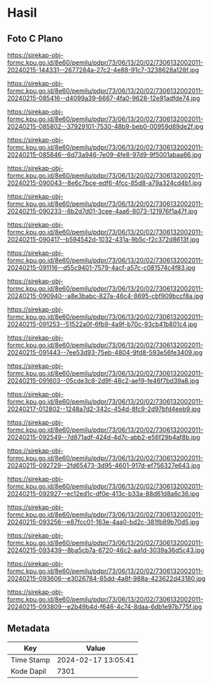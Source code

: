 # Hasil

## Foto C Plano

https://sirekap-obj-formc.kpu.go.id/8e60/pemilu/pdpr/73/06/13/20/02/7306132002011-20240215-144331--2677284a-27c2-4e88-91c7-3238628a128f.jpg

https://sirekap-obj-formc.kpu.go.id/8e60/pemilu/pdpr/73/06/13/20/02/7306132002011-20240215-085416--d4099a39-6667-4fa0-9628-12e91adfde74.jpg

https://sirekap-obj-formc.kpu.go.id/8e60/pemilu/pdpr/73/06/13/20/02/7306132002011-20240215-085802--37929101-7530-48b9-beb0-00959d89de2f.jpg

https://sirekap-obj-formc.kpu.go.id/8e60/pemilu/pdpr/73/06/13/20/02/7306132002011-20240215-085846--6d73a946-7e09-4fe8-97d9-9f5001abaa66.jpg

https://sirekap-obj-formc.kpu.go.id/8e60/pemilu/pdpr/73/06/13/20/02/7306132002011-20240215-090043--8e6c7bce-edf6-4fcc-85d8-a79a324cd4b1.jpg

https://sirekap-obj-formc.kpu.go.id/8e60/pemilu/pdpr/73/06/13/20/02/7306132002011-20240215-090233--8b2d7d01-3cee-4aa6-8073-121976f1a47f.jpg

https://sirekap-obj-formc.kpu.go.id/8e60/pemilu/pdpr/73/06/13/20/02/7306132002011-20240215-090417--b594542d-1032-431a-9b5c-f2c372d8613f.jpg

https://sirekap-obj-formc.kpu.go.id/8e60/pemilu/pdpr/73/06/13/20/02/7306132002011-20240215-091116--d55c9401-7579-4acf-a57c-c081574c4f83.jpg

https://sirekap-obj-formc.kpu.go.id/8e60/pemilu/pdpr/73/06/13/20/02/7306132002011-20240215-090940--a8e3babc-827a-46c4-8695-cbf909bccf8a.jpg

https://sirekap-obj-formc.kpu.go.id/8e60/pemilu/pdpr/73/06/13/20/02/7306132002011-20240215-091253--51522a0f-6fb9-4a9f-b70c-93cb41b801c4.jpg

https://sirekap-obj-formc.kpu.go.id/8e60/pemilu/pdpr/73/06/13/20/02/7306132002011-20240215-091443--7ee53d93-75eb-4804-9fd8-593e56fe3409.jpg

https://sirekap-obj-formc.kpu.go.id/8e60/pemilu/pdpr/73/06/13/20/02/7306132002011-20240215-091603--05cde3c8-2d9f-48c2-ae19-fe46f7bd39a8.jpg

https://sirekap-obj-formc.kpu.go.id/8e60/pemilu/pdpr/73/06/13/20/02/7306132002011-20240217-012802--1248a7d2-342c-454d-8fc9-2d97bfd4eeb9.jpg

https://sirekap-obj-formc.kpu.go.id/8e60/pemilu/pdpr/73/06/13/20/02/7306132002011-20240215-092549--7d871adf-424d-4d7c-abb2-e56f29b4af8b.jpg

https://sirekap-obj-formc.kpu.go.id/8e60/pemilu/pdpr/73/06/13/20/02/7306132002011-20240215-092729--2fd65473-3d95-4601-917d-ef756327e643.jpg

https://sirekap-obj-formc.kpu.go.id/8e60/pemilu/pdpr/73/06/13/20/02/7306132002011-20240215-092927--ec12ed1c-df0e-413c-b33a-88d61d8a6c36.jpg

https://sirekap-obj-formc.kpu.go.id/8e60/pemilu/pdpr/73/06/13/20/02/7306132002011-20240215-093256--e87fcc01-163e-4aa0-bd2c-381fb89b70d5.jpg

https://sirekap-obj-formc.kpu.go.id/8e60/pemilu/pdpr/73/06/13/20/02/7306132002011-20240215-093439--8ba5cb7a-6720-46c2-aa1d-3039a36d5c43.jpg

https://sirekap-obj-formc.kpu.go.id/8e60/pemilu/pdpr/73/06/13/20/02/7306132002011-20240215-093606--e3026784-85dd-4a8f-988a-423622d43180.jpg

https://sirekap-obj-formc.kpu.go.id/8e60/pemilu/pdpr/73/06/13/20/02/7306132002011-20240215-093809--e2b49b4d-f646-4c74-8daa-6db1e97b775f.jpg


## Metadata

| Key        | Value               |
| ---------- | ------------------- |
| Time Stamp | 2024-02-17 13:05:41 |
| Kode Dapil | 7301                |



